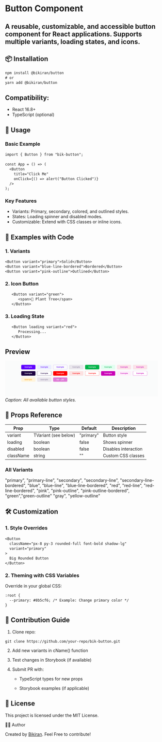 # Button Component

## A reusable, customizable, and accessible button component for React applications. Supports multiple variants, loading states, and icons.

## 📦 Installation

```
npm install @bikiran/button
# or
yarn add @bikiran/button
```

## Compatibility:

- React 16.8+
- TypeScript (optional)

## 🚀 Usage

### Basic Example

```
import { Button } from "bik-button";

const App = () => (
  <Button
    title="Click Me"
    onClick={() => alert("Button Clicked")}
  />
);
```

### Key Features

- Variants: Primary, secondary, colored, and outlined styles.
- States: Loading spinner and disabled modes.
- Customizable: Extend with CSS classes or inline icons.

## 🎨 Examples with Code

### 1. Variants

```
<Button variant="primary">Solid</Button>
<Button variant="blue-line-bordered">Bordered</Button>
<Button variant="pink-outline">Outlined</Button>
```

### 2. Icon Button

```
   <Button variant="green">
      <span>🌱 Plant Tree</span>
   </Button>
```

### 3. Loading State

```
   <Button loading variant="red">
      Processing...
   </Button>
```

## Preview

![Button Variants Preview](/example.png)
_Caption: All available button styles._

## 📝 Props Reference

| Prop      | Type                 | Default   | Description          |
| --------- | -------------------- | --------- | -------------------- |
| variant   | TVariant (see below) | "primary" | Button style         |
| loading   | boolean              | false     | Shows spinner        |
| disabled  | boolean              | false     | Disables interaction |
| className | string               | ""        | Custom CSS classes   |

### All Variants

"primary", "primary-line", "secondary", "secondary-line", "secondary-line-bordered", "blue", "blue-line", "blue-line-bordered", "red", "red-line", "red-line-bordered", "pink", "pink-outline", "pink-outline-bordered", "green","green-outline" "gray", "yellow-outline"

## 🛠 Customization

### 1. Style Overrides

```
<Button
  className="px-8 py-3 rounded-full font-bold shadow-lg"
  variant="primary"
>
  Big Rounded Button
</Button>
```

### 2. Theming with CSS Variables

Override in your global CSS:

```
:root {
  --primary: #8b5cf6; /* Example: Change primary color */
}
```

## 🤝 Contribution Guide

1. Clone repo:

```
git clone https://github.com/your-repo/bik-button.git
```

2. Add new variants in cName() function

3. Test changes in Storybook (if available)

4. Submit PR with:

   - TypeScript types for new props

   - Storybook examples (if applicable)

## 📜 License

This project is licensed under the MIT License.

👨‍💻 Author

Created by [Bikiran](https://www.bikiran.com/). Feel Free to contribute!
